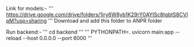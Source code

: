 Link for models:-
'''
https://drive.google.com/drive/folders/1iry6W8yb1K29rY0AYISc8tgbtS8CVIpM?usp=sharing
'''
Download and add this folder to ANPR folder

Run backend:-
'''
cd backend
'''
'''
PYTHONPATH=. uvicorn main:app --reload --host 0.0.0.0 --port 8000
'''
